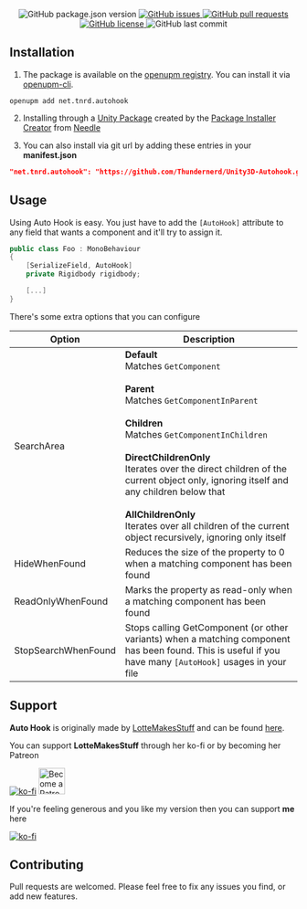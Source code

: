 <p align="center">
	<img alt="GitHub package.json version" src ="https://img.shields.io/github/package-json/v/Thundernerd/Unity3D-Autohook" />
	<a href="https://github.com/Thundernerd/Unity3D-Autohook/issues">
		<img alt="GitHub issues" src ="https://img.shields.io/github/issues/Thundernerd/Unity3D-Autohook" />
	</a>
	<a href="https://github.com/Thundernerd/Unity3D-Autohook/pulls">
		<img alt="GitHub pull requests" src ="https://img.shields.io/github/issues-pr/Thundernerd/Unity3D-Autohook" />
	</a>
	<a href="https://github.com/Thundernerd/Unity3D-Autohook/blob/master/LICENSE.md">
		<img alt="GitHub license" src ="https://img.shields.io/github/license/Thundernerd/Unity3D-Autohook" />
	</a>
	<img alt="GitHub last commit" src ="https://img.shields.io/github/last-commit/Thundernerd/Unity3D-Autohook" />
</p>

## Installation
1. The package is available on the [openupm registry](https://openupm.com). You can install it via [openupm-cli](https://github.com/openupm/openupm-cli).
```
openupm add net.tnrd.autohook
```

2. Installing through a [Unity Package](http://package-installer.glitch.me/v1/installer/package.openupm.com/net.tnrd.autohook?registry=https://package.openupm.com) created by the [Package Installer Creator](https://package-installer.glitch.me) from [Needle](https://needle.tools)


3. You can also install via git url by adding these entries in your **manifest.json**
```json
"net.tnrd.autohook": "https://github.com/Thundernerd/Unity3D-Autohook.git"
```


## Usage
Using Auto Hook is easy. You just have to add the `[AutoHook]` attribute to any field that wants a component and it'll try to assign it.

```csharp
public class Foo : MonoBehaviour
{
    [SerializeField, AutoHook]
    private Rigidbody rigidbody;

    [...]
}
```

There's some extra options that you can configure

| Option              	| Description                                                                                                                                                                                                                                                                                                                                                                                                   	|
|---------------------	|---------------------------------------------------------------------------------------------------------------------------------------------------------------------------------------------------------------------------------------------------------------------------------------------------------------------------------------------------------------------------------------------------------------	|
| SearchArea          	| **Default**<br>Matches `GetComponent`<br><br>**Parent**<br>Matches `GetComponentInParent`<br><br>**Children**<br>Matches `GetComponentInChildren`<br><br>**DirectChildrenOnly**<br>Iterates over the direct children of the current object only, ignoring itself and any children below that<br><br>**AllChildrenOnly**<br>Iterates over all children of the current object recursively, ignoring only itself 	|
| HideWhenFound       	| Reduces the size of the property to 0 when a matching component has been found                                                                                                                                                                                                                                                                                                                                	|
| ReadOnlyWhenFound   	| Marks the property as read-only when a matching component has been found                                                                                                                                                                                                                                                                                                                                      	|
| StopSearchWhenFound 	| Stops calling GetComponent (or other variants) when a matching component has been found. This is useful if you have many `[AutoHook]` usages in your file                                                                                                                                                                                                                                                     	|

## Support
**Auto Hook** is originally made by [LotteMakesStuff](https://github.com/LotteMakesStuff) and can be found [here](https://gist.github.com/LotteMakesStuff/d6a9a4944fc667e557083108606b7d22). 
 
 You can support **LotteMakesStuff** through her ko-fi or by becoming her Patreon
  
  [![ko-fi](https://www.ko-fi.com/img/githubbutton_sm.svg)](https://ko-fi.com/A08215TT) <a href='https://www.patreon.com/bePatron?u=7061709' target='_blank'><img height='35' style='border:0px;height:46px;' src='https://c5.patreon.com/external/logo/become_a_patron_button@2x.png' border='0' alt='Become a Patron!' /></a>

 
If you're feeling generous and you like my version then you can support **me** here

[![ko-fi](https://www.ko-fi.com/img/githubbutton_sm.svg)](https://ko-fi.com/J3J11GEYY)

## Contributing
Pull requests are welcomed. Please feel free to fix any issues you find, or add new features.
